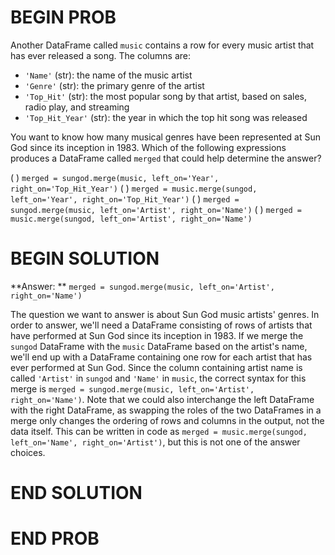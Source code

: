 # BEGIN PROB

Another DataFrame called `music` contains a row for every music artist that has ever released a song. The columns are:

- `'Name'` (str): the name of the music artist
- `'Genre'` (str): the primary genre of the artist
- `'Top_Hit'` (str): the most popular song by that artist, based on sales, radio play, and streaming
- `'Top_Hit_Year'` (str): the year in which the top hit song was released

You want to know how many musical genres have been represented at Sun God since its inception in 1983. Which of the following expressions produces a DataFrame called `merged` that could help determine the answer?


( ) `merged = sungod.merge(music, left_on='Year', right_on='Top_Hit_Year')`
( ) `merged = music.merge(sungod, left_on='Year', right_on='Top_Hit_Year')`
( ) `merged = sungod.merge(music, left_on='Artist', right_on='Name')`
( ) `merged = music.merge(sungod, left_on='Artist', right_on='Name')`

# BEGIN SOLUTION

**Answer: ** `merged = sungod.merge(music, left_on='Artist', right_on='Name')`

The question we want to answer is about Sun God music artists' genres. In order to answer, we'll need a DataFrame consisting of rows of artists that have performed at Sun God since its inception in 1983. If we merge the `sungod` DataFrame with the `music` DataFrame based on the artist's name, we'll end up with a DataFrame containing one row for each artist that has ever performed at Sun God. Since the column containing artist name is called `'Artist'` in `sungod` and `'Name'` in `music`, the correct syntax for this merge is `merged = sungod.merge(music, left_on='Artist', right_on='Name')`. Note that we could also interchange the left DataFrame with the right DataFrame, as swapping the roles of the two DataFrames in a merge only changes the ordering of rows and columns in the output, not the data itself. This can be written in code as `merged = music.merge(sungod, left_on='Name', right_on='Artist')`, but this is not one of the answer choices.

# END SOLUTION

# END PROB